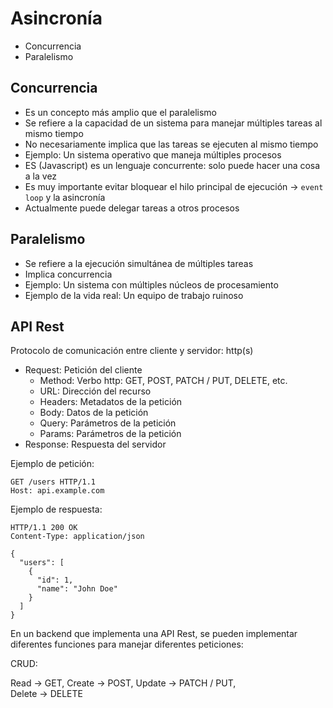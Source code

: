 # Asincronía

- Concurrencia
- Paralelismo

## Concurrencia

- Es un concepto más amplio que el paralelismo
- Se refiere a la capacidad de un sistema para manejar múltiples tareas al mismo tiempo
- No necesariamente implica que las tareas se ejecuten al mismo tiempo
- Ejemplo: Un sistema operativo que maneja múltiples procesos
- ES (Javascript) es un lenguaje concurrente: solo puede hacer una cosa a la vez
- Es muy importante evitar bloquear el hilo principal de ejecución -> `event loop` y la asincronía
- Actualmente puede delegar tareas a otros procesos

## Paralelismo

- Se refiere a la ejecución simultánea de múltiples tareas
- Implica concurrencia
- Ejemplo: Un sistema con múltiples núcleos de procesamiento
- Ejemplo de la vida real: Un equipo de trabajo ruinoso

## API Rest

Protocolo de comunicación entre cliente y servidor: http(s)

- Request: Petición del cliente
  - Method: Verbo http: GET, POST, PATCH / PUT, DELETE, etc.
  - URL: Dirección del recurso
  - Headers: Metadatos de la petición
  - Body: Datos de la petición
  - Query: Parámetros de la petición
  - Params: Parámetros de la petición
- Response: Respuesta del servidor

Ejemplo de petición:

```http
GET /users HTTP/1.1 
Host: api.example.com
```

Ejemplo de respuesta:

```http
HTTP/1.1 200 OK
Content-Type: application/json

{
  "users": [
    {
      "id": 1,
      "name": "John Doe"
    }
  ]
}
```

En un backend que implementa una API Rest,
se pueden implementar diferentes funciones para manejar diferentes peticiones:

CRUD:

Read -> GET,
Create -> POST,
Update -> PATCH / PUT,  
Delete -> DELETE
